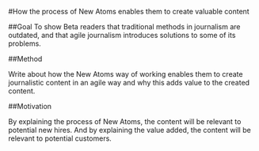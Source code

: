 #How the process of New Atoms enables them to create valuable content

##Goal
To show Beta readers that traditional methods in journalism are outdated, and that agile journalism introduces solutions to some of its problems.

##Method

Write about how the New Atoms way of working enables them to create journalistic content in an agile way and why this adds value to the created content.

##Motivation

By explaining the process of New Atoms, the content will be relevant to potential new hires. And by explaining the value added, the content will be relevant to potential customers.
